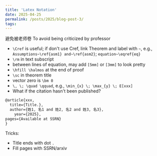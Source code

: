 ```yaml
---
title: 'Latex Notation'
date: 2025-04-25
permalink: /posts/2025/blog-post-3/
tags:
---
```

避免被老师卷 To avoid being criticized by professor

- `\Cref` is useful; if don't use Cref, link Theorem and label with `~`, e.g., `Assumptions~\ref{asm1} and~\ref{asm2}`; `equation~\eqref{eq}`
- `\rm` in text subscript
- between lines of equation, may add `[5mm]` or `[3mm]` to look pretty
- `\hfill \halmos` at the end of proof
- `\sc` in theorem title
- vector zero is `\bm 0`
- `\, \; \quad \qquad`, e.g., `\min_{x} \; \max_{y} \; E[xxx]`
- What if the citation hasn't been published? 
```Latex
@article{xxx,
  title={Title.},
  author={姓1, 名1 and 姓2, 名2 and 姓3, 名3},
    year={2025},
pages={Available at SSRN}
}
```
  Tricks: 
  - Title ends with dot `.`
  - Fill pages with SSRN/arxiv